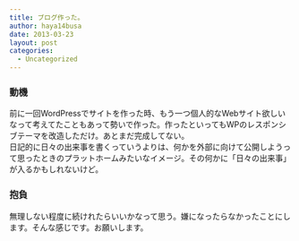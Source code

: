 ```yaml
---
title: ブログ作った。
author: haya14busa
date: 2013-03-23
layout: post
categories:
  - Uncategorized
---
```

### 動機

前に一回WordPressでサイトを作った時、もう一つ個人的なWebサイト欲しいなって考えてたこともあって勢いで作った。作ったといってもWPのレスポンシブテーマを改造しただけ。あとまだ完成してない。  
日記的に日々の出来事を書くっていうよりは、何かを外部に向けて公開しようって思ったときのプラットホームみたいなイメージ。その何かに「日々の出来事」が入るかもしれないけど。

### 抱負

無理しない程度に続けれたらいいかなって思う。嫌になったらなかったことにします。そんな感じです。お願いします。
